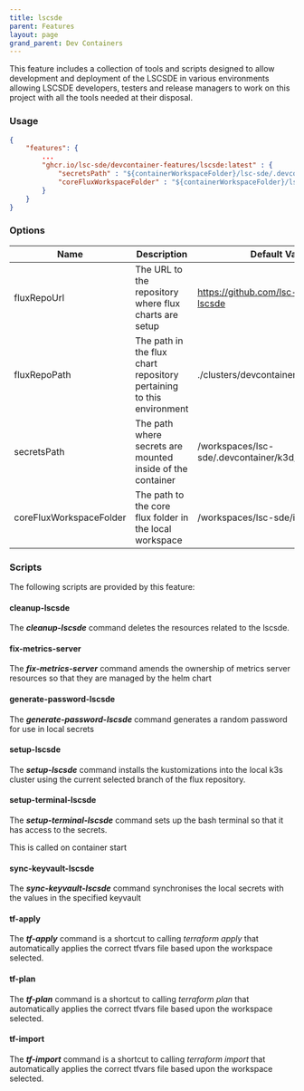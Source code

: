 ```yaml
---
title: lscsde
parent: Features
layout: page
grand_parent: Dev Containers
---
```


This feature includes a collection of tools and scripts designed to allow development and deployment of the LSCSDE in various environments allowing LSCSDE developers, testers and release managers to work on this project with all the tools needed at their disposal.

### Usage

```json
{
    "features": {
        ...
		"ghcr.io/lsc-sde/devcontainer-features/lscsde:latest" : {
			"secretsPath" : "${containerWorkspaceFolder}/lsc-sde/.devcontainer/k3d/volume/secrets",
			"coreFluxWorkspaceFolder" : "${containerWorkspaceFolder}/lsc-sde/iac/flux/lscsde"
		}
    }
}
```

### Options

| Name | Description | Default Value |
| --- | --- | --- |
| fluxRepoUrl | The URL to the repository where flux charts are setup  | https://github.com/lsc-sde/iac-flux-lscsde |
| fluxRepoPath | The path in the flux chart repository pertaining to this environment | ./clusters/devcontainer-local |
| secretsPath | The path where secrets are mounted inside of the container | /workspaces/lsc-sde/.devcontainer/k3d/volume/secrets |
| coreFluxWorkspaceFolder | The path to the core flux folder in the local workspace  | /workspaces/lsc-sde/iac/flux/lscsde |

### Scripts
The following scripts are provided by this feature:

#### cleanup-lscsde
The ***cleanup-lscsde*** command deletes the resources related to the lscsde.

#### fix-metrics-server
The ***fix-metrics-server*** command amends the ownership of metrics server resources so that they are managed by the helm chart

#### generate-password-lscsde
The ***generate-password-lscsde*** command generates a random password for use in local secrets

#### setup-lscsde
The ***setup-lscsde*** command installs the kustomizations into the local k3s cluster using the current selected branch of the flux repository. 

#### setup-terminal-lscsde
The ***setup-terminal-lscsde*** command sets up the bash terminal so that it has access to the secrets.

This is called on container start

#### sync-keyvault-lscsde
The ***sync-keyvault-lscsde*** command synchronises the local secrets with the values in the specified keyvault

#### tf-apply
The ***tf-apply*** command is a shortcut to calling *terraform apply* that automatically applies the correct tfvars file based upon the workspace selected.

#### tf-plan
The ***tf-plan*** command is a shortcut to calling *terraform plan* that automatically applies the correct tfvars file based upon the workspace selected.

#### tf-import
The ***tf-import*** command is a shortcut to calling *terraform import* that automatically applies the correct tfvars file based upon the workspace selected.